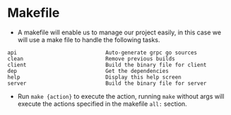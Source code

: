 # Makefile

- A makefile will enable us to manage our project easily, in this case we will use a make file to handle the following tasks.


```
api                            Auto-generate grpc go sources
clean                          Remove previous builds
client                         Build the binary file for client
dep                            Get the dependencies
help                           Display this help screen
server                         Build the binary file for server
```
- Run `make {action}` to execute the action, running `make` without args will execute the actions specified in the makefile `all:` section.
